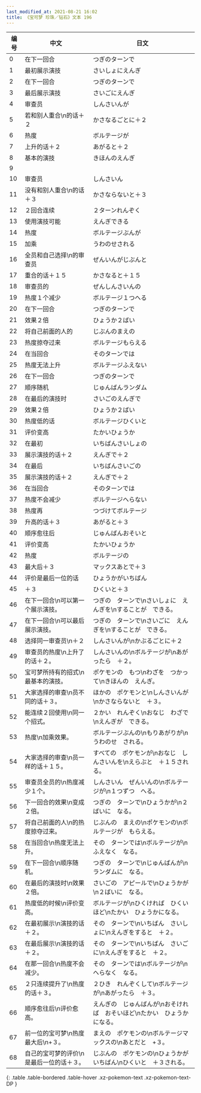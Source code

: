 ```yaml
---
last_modified_at: 2021-08-21 16:02
title: 《宝可梦 珍珠／钻石》文本 196
---
```

| 编号 | 中文 | 日文 |
| ---- | ---- | ---- |
| 0 | 在下一回合 | つぎのターンで |
| 1 | 最初展示演技 | さいしょにえんぎ |
| 2 | 在下一回合 | つぎのターンで |
| 3 | 最后展示演技 | さいごにえんぎ |
| 4 | 审查员 | しんさいんが |
| 5 | 若和别人重合\n的话＋２ | かさなるごとに＋２ |
| 6 | 热度 | ボルテージが |
| 7 | 上升的话＋２ | あがると＋２ |
| 8 | 基本的演技 | きほんのえんぎ |
| 9 | 　 | 　 |
| 10 | 审查员 | しんさいん |
| 11 | 没有和别人重合\n的话＋３ | かさならないと＋３ |
| 12 | ２回合连续 | ２ターンれんぞく |
| 13 | 使用演技可能 | えんぎできる |
| 14 | 热度 | ボルテージぶんが |
| 15 | 加乘 | うわのせされる |
| 16 | 全员和自己选择\n的审查员 | ぜんいんがじぶんと |
| 17 | 重合的话＋１５ | かさなると＋１５ |
| 18 | 审查员的 | ぜんしんさいんの |
| 19 | 热度１个减少 | ボルテージ１つへる |
| 20 | 在下一回合 | つぎのターンで |
| 21 | 效果２倍 | ひょうか２ばい |
| 22 | 将自己前面的人的 | じぶんのまえの |
| 23 | 热度掠夺过来 | ボルテージもらえる |
| 24 | 在当回合 | そのターンでは |
| 25 | 热度无法上升 | ボルテージふえない |
| 26 | 在下一回合 | つぎのターンで |
| 27 | 顺序随机 | じゅんばんランダム |
| 28 | 在最后的演技时 | さいごのえんぎで |
| 29 | 效果２倍 | ひょうか２ばい |
| 30 | 热度低的话 | ボルテージひくいと |
| 31 | 评价变高 | たかいひょうか |
| 32 | 在最初 | いちばんさいしょの |
| 33 | 展示演技的话＋２ | えんぎで＋２ |
| 34 | 在最后 | いちばんさいごの |
| 35 | 展示演技的话＋２ | えんぎで＋２ |
| 36 | 在当回合 | そのターンでは |
| 37 | 热度不会减少 | ボルテージへらない |
| 38 | 热度再 | つづけてボルテージ |
| 39 | 升高的话＋３ | あがると＋３ |
| 40 | 顺序愈往后 | じゅんばんおそいと |
| 41 | 评价变高 | たかいひょうか |
| 42 | 热度 | ボルテージの |
| 43 | 最大后＋３ | マックスあとで＋３ |
| 44 | 评价是最后一位的话 | ひょうかがいちばん |
| 45 | ＋３ | ひくいと＋３ |
| 46 | 在下一回合\n可以第一个展示演技。 | つぎの　ターンで\nさいしょに　えんぎを\nすることが　できる。 |
| 47 | 在下一回合\n可以最后展示演技。 | つぎの　ターンで\nさいごに　えんぎを\nすることが　できる。 |
| 48 | 选择同一审查员\n＋２ | しんさいんが\nかぶるごとに＋２ |
| 49 | 审查员的热度\n上升了的话＋２。 | しんさいんの\nボルテージが\nあがったら　＋２。 |
| 50 | 宝可梦所持有的招式\n最基本的演技。 | ポケモンの　もつ\nわざを　つかって\nきほんの　えんぎ。 |
| 51 | 大家选择的审查\n员不同的话＋３。 | ほかの　ポケモンと\nしんさいんが\nかさならないと　＋３。 |
| 52 | 能连续２回使用\n同一个招式。 | ２かい　れんぞく\nおなじ　わざで\nえんぎが　できる。 |
| 53 | 热度\n加乘效果。 | ボルテージぶんの\nもりあがりが\nうわのせ　される。 |
| 54 | 大家选择的审查\n员一样的话＋１５。 | すべての　ポケモンが\nおなじ　しんさいんを\nえらぶと　＋１５される。 |
| 55 | 审查员全员的\n热度减少１个。 | しんさいん　ぜんいんの\nボルテージが\n１つずつ　へる。 |
| 56 | 下一回合的效果\n变成２倍。 | つぎの　ターンで\nひょうかが\n２ばいに　なる。 |
| 57 | 将自己前面的人\n的热度掠夺过来。 | じぶんの　まえの\nポケモンの\nボルテージが　もらえる。 |
| 58 | 在当回合\n热度无法上升。 | その　ターンでは\nボルテージが\nふえなく　なる。 |
| 59 | 在下一回合\n顺序随机。 | つぎの　ターンで\nじゅんばんが\nランダムに　なる。 |
| 60 | 在最后的演技时\n效果２倍。 | さいごの　アピールで\nひょうかが\n２ばいに　なる。 |
| 61 | 热度低的时候\n评价变高。 | ボルテージが\nひくければ　ひくいほど\nたかい　ひょうかになる。 |
| 62 | 在最初展示\n演技的话＋２。 | その　ターンで\nいちばん　さいしょに\nえんぎをすると　＋２。 |
| 63 | 在最后展示\n演技的话＋２。 | その　ターンで\nいちばん　さいごに\nえんぎをすると　＋２。 |
| 64 | 在那一回合\n热度不会减少。 | その　ターンでは\nボルテージが\nへらなく　なる。 |
| 65 | ２只连续提升了\n热度的话＋３。 | ２ひき　れんぞくして\nボルテージが\nあがったら　＋３。 |
| 66 | 顺序愈往后\n评价愈高。 | えんぎの　じゅんばんが\nおそければ　おそいほど\nたかい　ひょうかになる。 |
| 67 | 前一位的宝可梦\n热度最大后\n+３。 | まえの　ポケモンの\nボルテージマックスの\nあとだと　+３。 |
| 68 | 自己的宝可梦的评价\n是最后一位的话＋３。 | じぶんの　ポケモンの\nひょうかが　いちばん\nひくいと　＋３される。 |
{: .table .table-bordered .table-hover .xz-pokemon-text .xz-pokemon-text-DP }
